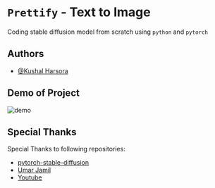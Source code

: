 
# `Prettify` - Text to Image

Coding stable diffusion model from scratch using `python` and `pytorch`


## Authors

- [@Kushal Harsora](https://www.github.com/KushalHarsora)


## Demo of Project

![demo](https://github.com/user-attachments/assets/1b0aa770-ff38-4dc3-9381-9f25c31405d4)


## Special Thanks

Special Thanks to following repositories:

 - [pytorch-stable-diffusion](https://github.com/hkproj/pytorch-stable-diffusion)
 - [Umar Jamil](https://github.com/hkproj)
 - [Youtube](https://www.youtube.com/watch?v=ZBKpAp_6TGI&t=340s)
